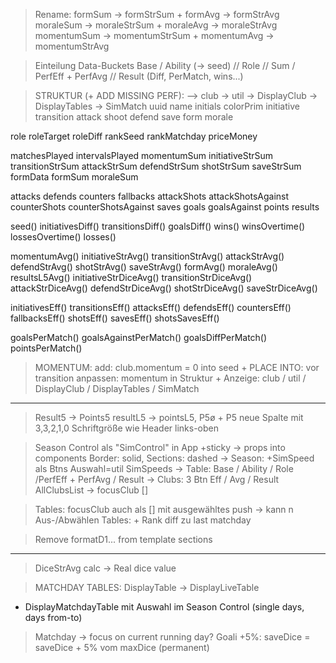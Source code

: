 > Rename:
formSum -> formStrSum + formAvg -> formStrAvg
moraleSum -> moraleStrSum + moraleAvg -> moraleStrAvg
momentumSum -> momentumStrSum + momentumAvg -> momentumStrAvg


> Einteilung Data-Buckets
Base / Ability (-> seed) // Role // Sum / PerfEff + PerfAvg // Result (Diff, PerMatch, wins...)


> STRUKTUR (+ ADD MISSING PERF):
--> club -> util -> DisplayClub -> DisplayTables -> SimMatch
uuid
name
initials
colorPrim
initiative
transition
attack
shoot
defend
save
form
morale

role
roleTarget
roleDiff
rankSeed
rankMatchday
priceMoney

matchesPlayed
intervalsPlayed
momentumSum
initiativeStrSum
transitionStrSum
attackStrSum
defendStrSum
shotStrSum
saveStrSum
formData
formSum
moraleSum

attacks
defends
counters
fallbacks
attackShots
attackShotsAgainst
counterShots
counterShotsAgainst
saves
goals
goalsAgainst
points
results

seed()
initiativesDiff()
transitionsDiff()
goalsDiff()
wins()
winsOvertime()
lossesOvertime()
losses()

momentumAvg()
initiativeStrAvg()
transitionStrAvg()
attackStrAvg()
defendStrAvg()
shotStrAvg()
saveStrAvg()
formAvg()
moraleAvg()
resultsL5Avg()
initiativeStrDiceAvg()
transitionStrDiceAvg()
attackStrDiceAvg()
defendStrDiceAvg()
shotStrDiceAvg()
saveStrDiceAvg()

initiativesEff()
transitionsEff()
attacksEff()
defendsEff()
countersEff()
fallbacksEff()
shotsEff()
savesEff()
shotsSavesEff()

goalsPerMatch()
goalsAgainstPerMatch()
goalsDiffPerMatch()
pointsPerMatch()


> MOMENTUM:
add: club.momentum = 0 into seed + PLACE INTO: vor transition
anpassen: momentum in Struktur + Anzeige: club / util / DisplayClub / DisplayTables / SimMatch

---

> Result5 -> Points5
resultL5 -> pointsL5, P5ø + P5 neue Spalte mit 3,3,2,1,0 Schriftgröße wie Header links-oben


> Season Control als "SimControl" in App +sticky -> props into components
Border: solid, Sections: dashed
    -> Season: +SimSpeed als Btns Auswahl=util SimSpeeds
    -> Table: Base / Ability / Role /PerfEff + PerfAvg / Result
    -> Clubs: 3 Btn Eff / Avg / Result
        AllClubsList -> focusClub []


> Tables: focusClub auch als [] mit ausgewähltes push -> kann n Aus-/Abwählen
> Tables: + Rank diff zu last matchday

> Remove formatD1... from template sections

---

> DiceStrAvg calc -> Real dice value


> MATCHDAY TABLES:
DisplayTable -> DisplayLiveTable 
+ DisplayMatchdayTable mit Auswahl im Season Control (single days, days from-to)


> Matchday -> focus on current running day?
> Goali +5%: saveDice = saveDice + 5% vom maxDice (permanent)